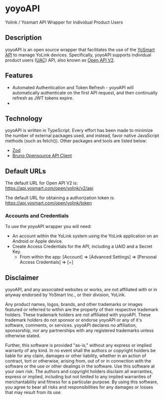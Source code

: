 # yoyoAPI

Yolink / Yosmart API Wrapper for Individual Product Users

## Description

yoyoAPI is an open source wrapper that facilitates the use of the [YoSmart API](http://doc.yosmart.com) to manage YoLink devices. Specifically, yoyoAPI supports individual product users ([UAC](http://doc.yosmart.com/docs/overall/intro)) API, also known as [Open API V2](http://doc.yosmart.com/docs/protocol/openAPIV2).

## Features

* Automated Authentication and Token Refresh - yoyoAPI will automatically authenticate on the first API request, and then continually refresh as JWT tokens expire.
* 


## Technology

yoyoAPI is written in TypeScript. Every effort has been made to minimize the number of external packages used, and instead, favor native JavaScript methods (such as fetch()). Other packages and tools are listed below:

* [Zod](https://zod.dev) 
* [Bruno Opensource API Client](https://www.usebruno.com)


## Default URLs

The default URL for Open API V2 is: <https://api.yosmart.com/open/yolink/v2/api>

The default URL for obtaining a authorization token is: <https://api.yosmart.com/open/yolink/token>

### Accounts and Credentials

To use the yoyoAPI wrapper you will need:

- An account within the YoLink system using the YoLink application on an Android or Apple device.
- Create Access Credentials for the API, including a UAID and a Secret Key.
  - From within the app: [Account] => [Advanced Settings] => [Personal Access Credentials] => [+]

## Disclaimer

yoyoAPI, and any associated websites or works, are not affiliated with or in anyway endorsed by YoSmart Inc., or their division, YoLink.

Any product names, logos, brands, and other trademarks or images featured or referred to within are the property of their respective trademark holders. These trademark holders are not affiliated with yoyoAPI. These trademark holders do not sponsor or endorse yoyoAPI or any of it's software, comments, or services. yoyoAPI declares no affiliation, sponsorship, nor any partnerships with any registered trademarks unless otherwise stated.

Further, this software is provided "as-is," without any express or implied warranty of any kind. In no event shall the authors or copyright holders be liable for any claim, damages or other liability, whether in an action of contract, tort or otherwise, arising from, out of or in connection with the software or the use or other dealings in the software. Use this software at your own risk. The authors and copyright holders disclaim all warranties, express or implied, including but not limited to any implied warranties of merchantability and fitness for a particular purpose. By using this software, you agree to bear all risks and responsibilities for any damages or losses that may result from its use.